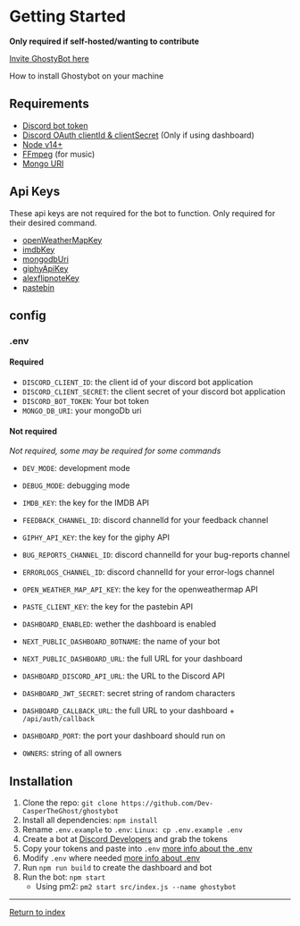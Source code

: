 # Getting Started

**Only required if self-hosted/wanting to contribute**

[Invite GhostyBot here](https://discord.com/oauth2/authorize?client_id=632843197600759809&scope=bot+applications.commands&permissions=8)

How to install Ghostybot on your machine

## Requirements

- [Discord bot token](https://discord.com/developers/applications)
- [Discord OAuth clientId & clientSecret](https://discord.com/developers/applications) (Only if using dashboard)
- [Node v14+](https://nodejs.org/)
- [FFmpeg](https://ffmpeg.org/download.html) (for music)
- [Mongo URI](https://www.mongodb.com/)

## Api Keys

These api keys are not required for the bot to function. Only required for their desired command.

- [openWeatherMapKey](https://openweathermap.org/)
- [imdbKey](https://www.omdbapi.com/apikey.aspx)
- [mongodbUri](https://www.mongodb.com/cloud/atlas)
- [giphyApiKey](https://developers.giphy.com/)
- [alexflipnoteKey](https://discord.gg/DpxkY3x)
- [pastebin](https://pastebin.com/doc_api)

## config

### .env

#### Required

- `DISCORD_CLIENT_ID`: the client id of your discord bot application
- `DISCORD_CLIENT_SECRET`: the client secret of your discord bot application
- `DISCORD_BOT_TOKEN`: Your bot token
- `MONGO_DB_URI`: your mongoDb uri

#### Not required

_Not required, some may be required for some commands_

- `DEV_MODE`: development mode
- `DEBUG_MODE`: debugging mode
- `IMDB_KEY`: the key for the IMDB API
- `FEEDBACK_CHANNEL_ID`: discord channelId for your feedback channel
- `GIPHY_API_KEY`: the key for the giphy API
- `BUG_REPORTS_CHANNEL_ID`: discord channelId for your bug-reports channel
- `ERRORLOGS_CHANNEL_ID`: discord channelId for your error-logs channel
- `OPEN_WEATHER_MAP_API_KEY`: the key for the openweathermap API
- `PASTE_CLIENT_KEY`: the key for the pastebin API

- `DASHBOARD_ENABLED`: wether the dashboard is enabled
- `NEXT_PUBLIC_DASHBOARD_BOTNAME`: the name of your bot
- `NEXT_PUBLIC_DASHBOARD_URL`: the full URL for your dashboard
- `DASHBOARD_DISCORD_API_URL`: the URL to the Discord API
- `DASHBOARD_JWT_SECRET`: secret string of random characters
- `DASHBOARD_CALLBACK_URL`: the full URL to your dashboard + `/api/auth/callback`
- `DASHBOARD_PORT`: the port your dashboard should run on
- `OWNERS`: string of all owners

## Installation

1. Clone the repo: `git clone https://github.com/Dev-CasperTheGhost/ghostybot`
2. Install all dependencies: `npm install`
3. Rename `.env.example` to `.env`: `Linux: cp .env.example .env`
4. Create a bot at [Discord Developers](https://discord.com/developers/applications) and grab the tokens
5. Copy your tokens and paste into `.env` [more info about the .env](#env)
6. Modify `.env` where needed [more info about .env](#env)
7. Run `npm run build` to create the dashboard and bot
8. Run the bot: `npm start`
   - Using pm2: `pm2 start src/index.js --name ghostybot`

---

[Return to index](README.md)
